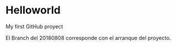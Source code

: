 # Helloworld
My first GitHub proyect

El Branch del 20180808 corresponde con el arranque del proyecto. 
